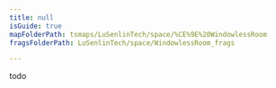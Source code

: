 ```yaml
---
title: null
isGuide: true
mapFolderPath: tsmaps/LuSenlinTech/space/%CE%9E%20WindowlessRoom
fragsFolderPath: LuSenlinTech/space/WindowlessRoom_frags

---
```



<!-- tsGuideRenderComment {"guide":{"id":"tvOT4N1UK","path":"LuSenlinTech/space","fragmentFolderPath":"LuSenlinTech/space/WindowlessRoom_frags"},"fragment":{"id":"tvOT4N1UK","topLevelMapKey":"s7SMNu079","mapKeyChain":"s7SMNu079","guideID":"tvOT4N1EY","guidePath":"c:/GitHub/MuddySpud/MuddySpud.github.io/tsmaps/LuSenlinTech/space/WindowlessRoom.tsmap","chartKey":"s7SMNu079","isLeaf":true,"options":[]}} -->

todo